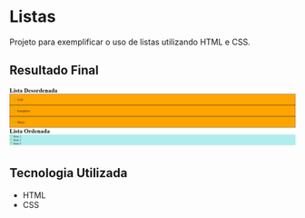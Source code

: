 # Listas
Projeto para exemplificar o uso de listas utilizando HTML e CSS.

## Resultado Final

[<img src="./images/resultado.jpg" alt="listas usando HTML e CSS">](https://priscila199.github.io/listas-css/)

## Tecnologia Utilizada
- HTML
- CSS